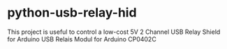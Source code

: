 # python-usb-relay-hid
This project is useful to control a low-cost 5V 2 Channel USB Relay Shield for Arduino USB Relais Modul for Arduino CP0402C
